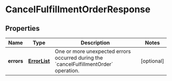
# CancelFulfillmentOrderResponse

## Properties
Name | Type | Description | Notes
------------ | ------------- | ------------- | -------------
**errors** | [**ErrorList**](ErrorList.md) | One or more unexpected errors occurred during the &#x60;cancelFulfillmentOrder&#x60; operation. |  [optional]



